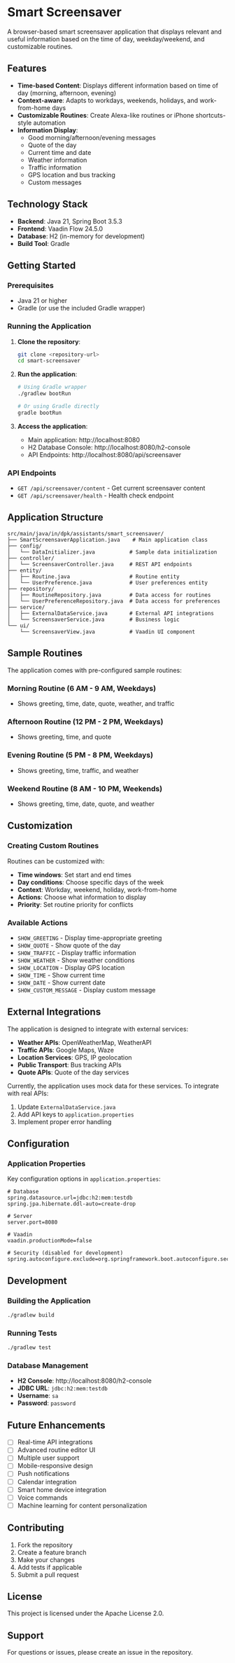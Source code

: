 # Smart Screensaver

A browser-based smart screensaver application that displays relevant and useful information based on the time of day, weekday/weekend, and customizable routines.

## Features

- **Time-based Content**: Displays different information based on time of day (morning, afternoon, evening)
- **Context-aware**: Adapts to workdays, weekends, holidays, and work-from-home days
- **Customizable Routines**: Create Alexa-like routines or iPhone shortcuts-style automation
- **Information Display**:
  - Good morning/afternoon/evening messages
  - Quote of the day
  - Current time and date
  - Weather information
  - Traffic information
  - GPS location and bus tracking
  - Custom messages

## Technology Stack

- **Backend**: Java 21, Spring Boot 3.5.3
- **Frontend**: Vaadin Flow 24.5.0
- **Database**: H2 (in-memory for development)
- **Build Tool**: Gradle

## Getting Started

### Prerequisites

- Java 21 or higher
- Gradle (or use the included Gradle wrapper)

### Running the Application

1. **Clone the repository**:
   ```bash
   git clone <repository-url>
   cd smart-screensaver
   ```

2. **Run the application**:
   ```bash
   # Using Gradle wrapper
   ./gradlew bootRun
   
   # Or using Gradle directly
   gradle bootRun
   ```

3. **Access the application**:
   - Main application: http://localhost:8080
   - H2 Database Console: http://localhost:8080/h2-console
   - API Endpoints: http://localhost:8080/api/screensaver

### API Endpoints

- `GET /api/screensaver/content` - Get current screensaver content
- `GET /api/screensaver/health` - Health check endpoint

## Application Structure

```
src/main/java/in/dpk/assistants/smart_screensaver/
├── SmartScreensaverApplication.java    # Main application class
├── config/
│   └── DataInitializer.java           # Sample data initialization
├── controller/
│   └── ScreensaverController.java     # REST API endpoints
├── entity/
│   ├── Routine.java                   # Routine entity
│   └── UserPreference.java            # User preferences entity
├── repository/
│   ├── RoutineRepository.java         # Data access for routines
│   └── UserPreferenceRepository.java  # Data access for preferences
├── service/
│   ├── ExternalDataService.java       # External API integrations
│   └── ScreensaverService.java        # Business logic
└── ui/
    └── ScreensaverView.java           # Vaadin UI component
```

## Sample Routines

The application comes with pre-configured sample routines:

### Morning Routine (6 AM - 9 AM, Weekdays)
- Shows greeting, time, date, quote, weather, and traffic

### Afternoon Routine (12 PM - 2 PM, Weekdays)
- Shows greeting, time, and quote

### Evening Routine (5 PM - 8 PM, Weekdays)
- Shows greeting, time, traffic, and weather

### Weekend Routine (8 AM - 10 PM, Weekends)
- Shows greeting, time, date, quote, and weather

## Customization

### Creating Custom Routines

Routines can be customized with:
- **Time windows**: Set start and end times
- **Day conditions**: Choose specific days of the week
- **Context**: Workday, weekend, holiday, work-from-home
- **Actions**: Choose what information to display
- **Priority**: Set routine priority for conflicts

### Available Actions

- `SHOW_GREETING` - Display time-appropriate greeting
- `SHOW_QUOTE` - Show quote of the day
- `SHOW_TRAFFIC` - Display traffic information
- `SHOW_WEATHER` - Show weather conditions
- `SHOW_LOCATION` - Display GPS location
- `SHOW_TIME` - Show current time
- `SHOW_DATE` - Show current date
- `SHOW_CUSTOM_MESSAGE` - Display custom message

## External Integrations

The application is designed to integrate with external services:

- **Weather APIs**: OpenWeatherMap, WeatherAPI
- **Traffic APIs**: Google Maps, Waze
- **Location Services**: GPS, IP geolocation
- **Public Transport**: Bus tracking APIs
- **Quote APIs**: Quote of the day services

Currently, the application uses mock data for these services. To integrate with real APIs:

1. Update `ExternalDataService.java`
2. Add API keys to `application.properties`
3. Implement proper error handling

## Configuration

### Application Properties

Key configuration options in `application.properties`:

```properties
# Database
spring.datasource.url=jdbc:h2:mem:testdb
spring.jpa.hibernate.ddl-auto=create-drop

# Server
server.port=8080

# Vaadin
vaadin.productionMode=false

# Security (disabled for development)
spring.autoconfigure.exclude=org.springframework.boot.autoconfigure.security.servlet.SecurityAutoConfiguration
```

## Development

### Building the Application

```bash
./gradlew build
```

### Running Tests

```bash
./gradlew test
```

### Database Management

- **H2 Console**: http://localhost:8080/h2-console
- **JDBC URL**: `jdbc:h2:mem:testdb`
- **Username**: `sa`
- **Password**: `password`

## Future Enhancements

- [ ] Real-time API integrations
- [ ] Advanced routine editor UI
- [ ] Multiple user support
- [ ] Mobile-responsive design
- [ ] Push notifications
- [ ] Calendar integration
- [ ] Smart home device integration
- [ ] Voice commands
- [ ] Machine learning for content personalization

## Contributing

1. Fork the repository
2. Create a feature branch
3. Make your changes
4. Add tests if applicable
5. Submit a pull request

## License

This project is licensed under the Apache License 2.0.

## Support

For questions or issues, please create an issue in the repository. 